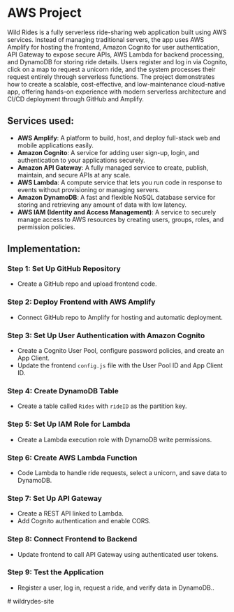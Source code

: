 # AWS Project

Wild Rides is a fully serverless ride-sharing web application built using AWS services. Instead of managing traditional servers, the app uses AWS Amplify for hosting the frontend, Amazon Cognito for user authentication, API Gateway to expose secure APIs, AWS Lambda for backend processing, and DynamoDB for storing ride details. Users register and log in via Cognito, click on a map to request a unicorn ride, and the system processes their request entirely through serverless functions. The project demonstrates how to create a scalable, cost-effective, and low-maintenance cloud-native app, offering hands-on experience with modern serverless architecture and CI/CD deployment through GitHub and Amplify.

## Services used:

- **AWS Amplify**: A platform to build, host, and deploy full-stack web and mobile applications easily.
- **Amazon Cognito**: A service for adding user sign-up, login, and authentication to your applications securely.
- **Amazon API Gateway**: A fully managed service to create, publish, maintain, and secure APIs at any scale.
- **AWS Lambda**: A compute service that lets you run code in response to events without provisioning or managing servers.
- **Amazon DynamoDB**: A fast and flexible NoSQL database service for storing and retrieving any amount of data with low latency.
- **AWS IAM (Identity and Access Management)**: A service to securely manage access to AWS resources by creating users, groups, roles, and permission policies.

## Implementation:

### Step 1: Set Up GitHub Repository
- Create a GitHub repo and upload frontend code.
### Step 2: Deploy Frontend with AWS Amplify
- Connect GitHub repo to Amplify for hosting and automatic deployment.
### Step 3: Set Up User Authentication with Amazon Cognito
- Create a Cognito User Pool, configure password policies, and create an App Client.
- Update the frontend `config.js` file with the User Pool ID and App Client ID.
### Step 4: Create DynamoDB Table
- Create a table called `Rides` with `rideID` as the partition key.
### Step 5: Set Up IAM Role for Lambda
- Create a Lambda execution role with DynamoDB write permissions.
### Step 6: Create AWS Lambda Function
- Code Lambda to handle ride requests, select a unicorn, and save data to DynamoDB.
### Step 7: Set Up API Gateway
- Create a REST API linked to Lambda.
- Add Cognito authentication and enable CORS.
### Step 8: Connect Frontend to Backend
- Update frontend to call API Gateway using authenticated user tokens.
### Step 9: Test the Application
- Register a user, log in, request a ride, and verify data in DynamoDB..

#   w i l d r y d e s - s i t e  
 